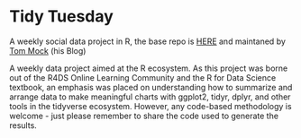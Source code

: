 # Tidy Tuesday

A weekly social data project in R, the base repo is [HERE](https://github.com/rfordatascience/tidytuesday) and maintaned by [Tom Mock](https://themockup.blog/) (his Blog)

A weekly data project aimed at the R ecosystem. As this project was borne out of the R4DS Online Learning Community and the R for Data Science textbook, an emphasis was placed on understanding how to summarize and arrange data to make meaningful charts with ggplot2, tidyr, dplyr, and other tools in the tidyverse ecosystem. However, any code-based methodology is welcome - just please remember to share the code used to generate the results.
